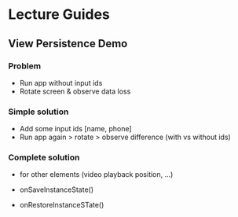 # Lecture Guides

## View Persistence Demo

### Problem
- Run app without input ids
- Rotate screen & observe data loss

### Simple solution
- Add some input ids [name, phone]
- Run app again > rotate > observe difference (with vs without ids)

### Complete solution
- for other elements (video playback position, ...)

- onSaveInstanceState() 
- onRestoreInstanceSTate()